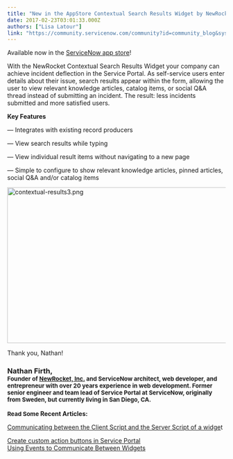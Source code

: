 ```yaml
---
title: "New in the AppStore Contextual Search Results Widget by NewRocket"
date: 2017-02-23T03:01:33.000Z
authors: ["Lisa Latour"]
link: "https://community.servicenow.com/community?id=community_blog&sys_id=252d66e5dbd0dbc01dcaf3231f961929"
---
```

<p>Available now in the <a title="t.ly/2mmu9Jy" href="http://bit.ly/2mmu9Jy">ServiceNow app store</a>!</p><p>With the NewRocket Contextual Search Results Widget your company can achieve incident deflection in the Service Portal. As self-service users enter details about their issue, search results appear within the form, allowing the user to view relevant knowledge articles, catalog items, or social Q&amp;A thread instead of submitting an incident. The result: less incidents submitted and more satisfied users.</p><p style="font-weight: 500;"><strong>Key Features</strong></p><p>— Integrates with existing record producers</p><p>— View search results while typing</p><p>— View individual result items without navigating to a new page</p><p>— Simple to configure to show relevant knowledge articles, pinned articles, social Q&amp;A and/or catalog items</p><p></p><p><img alt="contextual-results3.png" class="image-1 jive-image" height="358" src="https://serviceportal.io/wp-content/uploads/2017/01/contextual-results3.png" style="width: 518px; height: 358.423px;" width="518"/></p><p></p><p>Thank you, Nathan!</p><p></p><h3 class="text-xs-center m-x-auto widget-author-name d-block">Nathan Firth, <br/><span style="font-size: 10pt;"><strong>Founder of <a title="w.newrocket.com/" href="http://www.newrocket.com/">NewRocket, Inc.</a> and ServiceNow architect, web developer, and entrepreneur with over 20 years experience in web development. Former senior engineer and team lead of Service Portal at ServiceNow, originally from Sweden, but currently living in San Diego, CA.</strong></span></h3><p></p><p><strong><span style="font-size: 10pt;">Read Some </span>Recent Articles:</strong></p><p><a title="rldefense.proofpoint.com/v2/url?u=http-3A__newrocket.us10.list-2Dmanage2.com_track_click-3Fu-3D77f958f10f2d4c37cb3f4ed3b-26id-3D8a447e495f-26e-3Dfb6f07c6d9&d=DwMFaQ&c=Zok6nrOF6Fe0JtVEqKh3FEeUbToa1PtNBZf6G01cvEQ&r=Tbi7En4HH3Tt9QzeBbdvKXX8kULJW2iYP1vnlQsp6C4&m=JTemev-Et7jfwLP3ZYPLOh0Oz6xSyPVLctAlU4erMHc&s=ex3wb5ak_b6ngWul5v8fyx625STh7Znk0QNkRB8bS9Q&e=" href="https://urldefense.proofpoint.com/v2/url?u=http-3A__newrocket.us10.list-2Dmanage2.com_track_click-3Fu-3D77f958f10f2d4c37cb3f4ed3b-26id-3D8a447e495f-26e-3Dfb6f07c6d9&amp;d=DwMFaQ&amp;c=Zok6nrOF6Fe0JtVEqKh3FEeUbToa1PtNBZf6G01cvEQ&amp;r=Tbi7En4HH3Tt9QzeBbdvKXX8kULJW2iYP1vnlQsp6C4&amp;m=JTemev-Et7jfwLP3ZYPLOh0Oz6xSyPVLctAlU4erMHc&amp;s=ex3wb5ak_b6ngWul5v8fyx625STh7Znk0QNkRB8bS9Q&amp;e=">Communicating between the Client Script and the Server Script of a widge</a>t</p><p><a href="https://urldefense.proofpoint.com/v2/url?u=http-3A__newrocket.us10.list-2Dmanage.com_track_click-3Fu-3D77f958f10f2d4c37cb3f4ed3b-26id-3Da52cc70688-26e-3Dfb6f07c6d9&amp;d=DwMFaQ&amp;c=Zok6nrOF6Fe0JtVEqKh3FEeUbToa1PtNBZf6G01cvEQ&amp;r=Tbi7En4HH3Tt9QzeBbdvKXX8kULJW2iYP1vnlQsp6C4&amp;m=JTemev-Et7jfwLP3ZYPLOh0Oz6xSyPVLctAlU4erMHc&amp;s=tp3dg4ZLLg1rLiv1XLeod8cLoBoncqpJHtUCiKb5kOs&amp;e=">Create custom action buttons in Service Portal<br/></a><a title="rldefense.proofpoint.com/v2/url?u=http-3A__newrocket.us10.list-2Dmanage.com_track_click-3Fu-3D77f958f10f2d4c37cb3f4ed3b-26id-3D1568f4dc04-26e-3Dfb6f07c6d9&d=DwMFaQ&c=Zok6nrOF6Fe0JtVEqKh3FEeUbToa1PtNBZf6G01cvEQ&r=Tbi7En4HH3Tt9QzeBbdvKXX8kULJW2iYP1vnlQsp6C4&m=JTemev-Et7jfwLP3ZYPLOh0Oz6xSyPVLctAlU4erMHc&s=i5nIGwUWKRWio1DNuM-q1N1l4MXHVoGWFjJF-kr3ih0&e=" href="https://urldefense.proofpoint.com/v2/url?u=http-3A__newrocket.us10.list-2Dmanage.com_track_click-3Fu-3D77f958f10f2d4c37cb3f4ed3b-26id-3D1568f4dc04-26e-3Dfb6f07c6d9&amp;d=DwMFaQ&amp;c=Zok6nrOF6Fe0JtVEqKh3FEeUbToa1PtNBZf6G01cvEQ&amp;r=Tbi7En4HH3Tt9QzeBbdvKXX8kULJW2iYP1vnlQsp6C4&amp;m=JTemev-Et7jfwLP3ZYPLOh0Oz6xSyPVLctAlU4erMHc&amp;s=i5nIGwUWKRWio1DNuM-q1N1l4MXHVoGWFjJF-kr3ih0&amp;e=">Using Events to Communicate Between Widgets</a></p><p></p>